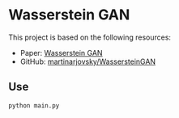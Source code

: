 # Wasserstein GAN
This project is based on the following resources:
- Paper: [Wasserstein GAN](https://arxiv.org/abs/1701.07875)
- GitHub: [martinarjovsky/WassersteinGAN](https://github.com/martinarjovsky/WassersteinGAN)

## Use
```bash
python main.py
```
